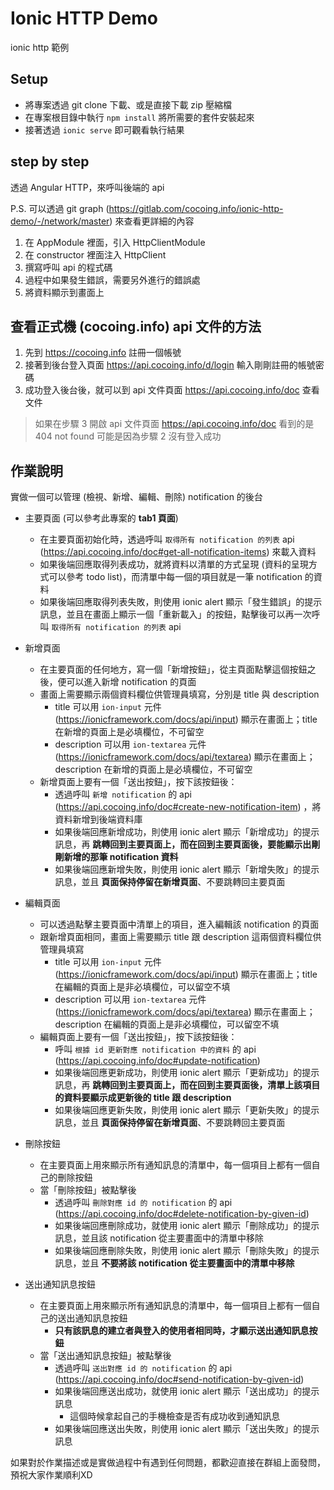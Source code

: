 Ionic HTTP Demo
===

ionic http 範例

Setup
---

* 將專案透過 git clone 下載、或是直接下載 zip 壓縮檔
* 在專案根目錄中執行 `npm install` 將所需要的套件安裝起來
* 接著透過 `ionic serve` 即可觀看執行結果

step by step
---

透過 Angular HTTP，來呼叫後端的 api

P.S. 可以透過 git graph (https://gitlab.com/cocoing.info/ionic-http-demo/-/network/master) 來查看更詳細的內容

1. 在 AppModule 裡面，引入 HttpClientModule
2. 在 constructor 裡面注入 HttpClient
3. 撰寫呼叫 api 的程式碼
4. 過程中如果發生錯誤，需要另外進行的錯誤處
5. 將資料顯示到畫面上

查看正式機 (cocoing.info) api 文件的方法
---

1. 先到 https://cocoing.info 註冊一個帳號
2. 接著到後台登入頁面 https://api.cocoing.info/d/login 輸入剛剛註冊的帳號密碼
3. 成功登入後台後，就可以到 api 文件頁面 https://api.cocoing.info/doc 查看文件

> 如果在步驟 3 開啟 api 文件頁面 https://api.cocoing.info/doc 看到的是 404 not found
> 可能是因為步驟 2 沒有登入成功

作業說明
---

實做一個可以管理 (檢視、新增、編輯、刪除) notification 的後台

* 主要頁面 (可以參考此專案的 **tab1 頁面**)
    * 在主要頁面初始化時，透過呼叫 `取得所有 notification 的列表` api (https://api.cocoing.info/doc#get-all-notification-items) 來載入資料
    * 如果後端回應取得列表成功，就將資料以清單的方式呈現 (資料的呈現方式可以參考 todo list)，而清單中每一個的項目就是一筆 notification 的資料
    * 如果後端回應取得列表失敗，則使用 ionic alert 顯示「發生錯誤」的提示訊息，並且在畫面上顯示一個「重新載入」的按鈕，點擊後可以再一次呼叫 `取得所有 notification 的列表` api
* 新增頁面
    * 在主要頁面的任何地方，寫一個「新增按鈕」，從主頁面點擊這個按鈕之後，便可以進入新增 notification 的頁面
    * 畫面上需要顯示兩個資料欄位供管理員填寫，分別是 title 與 description
        * title 可以用 `ion-input` 元件 (https://ionicframework.com/docs/api/input) 顯示在畫面上；title 在新增的頁面上是必填欄位，不可留空
        * description 可以用 `ion-textarea` 元件 (https://ionicframework.com/docs/api/textarea) 顯示在畫面上；description 在新增的頁面上是必填欄位，不可留空
    * 新增頁面上要有一個「送出按鈕」，按下該按鈕後：
        * 透過呼叫 `新增 notification` 的 api (https://api.cocoing.info/doc#create-new-notification-item) ，將資料新增到後端資料庫
        * 如果後端回應新增成功，則使用 ionic alert 顯示「新增成功」的提示訊息，再 **跳轉回到主要頁面上，而在回到主要頁面後，要能顯示出剛剛新增的那筆 notification 資料**
        * 如果後端回應新增失敗，則使用 ionic alert 顯示「新增失敗」的提示訊息，並且 **頁面保持停留在新增頁面**、不要跳轉回主要頁面
* 編輯頁面
    * 可以透過點擊主要頁面中清單上的項目，進入編輯該 notification 的頁面
    * 跟新增頁面相同，畫面上需要顯示 title 跟 description 這兩個資料欄位供管理員填寫
        * title 可以用 `ion-input` 元件 (https://ionicframework.com/docs/api/input) 顯示在畫面上；title 在編輯的頁面上是非必填欄位，可以留空不填
        * description 可以用 `ion-textarea` 元件 (https://ionicframework.com/docs/api/textarea) 顯示在畫面上；description 在編輯的頁面上是非必填欄位，可以留空不填
    * 編輯頁面上要有一個「送出按鈕」，按下該按鈕後：
        * 呼叫 `根據 id 更新對應 notification 中的資料` 的 api (https://api.cocoing.info/doc#update-notification)
        * 如果後端回應更新成功，則使用 ionic alert 顯示「更新成功」的提示訊息，再 **跳轉回到主要頁面上，而在回到主要頁面後，清單上該項目的資料要顯示成更新後的 title 跟 description**
        * 如果後端回應更新失敗，則使用 ionic alert 顯示「更新失敗」的提示訊息，並且 **頁面保持停留在新增頁面**、不要跳轉回主要頁面
* 刪除按鈕
    * 在主要頁面上用來顯示所有通知訊息的清單中，每一個項目上都有一個自己的刪除按鈕
    * 當「刪除按鈕」被點擊後
        * 透過呼叫 `刪除對應 id 的 notification` 的 api (https://api.cocoing.info/doc#delete-notification-by-given-id)
        * 如果後端回應刪除成功，就使用 ionic alert 顯示「刪除成功」的提示訊息，並且該 notification 從主要畫面中的清單中移除
        * 如果後端回應刪除失敗，則使用 ionic alert 顯示「刪除失敗」的提示訊息，並且 **不要將該 notification 從主要畫面中的清單中移除**

* 送出通知訊息按鈕
    * 在主要頁面上用來顯示所有通知訊息的清單中，每一個項目上都有一個自己的送出通知訊息按鈕
        * **只有該訊息的建立者與登入的使用者相同時，才顯示送出通知訊息按鈕**
    * 當「送出通知訊息按鈕」被點擊後
        * 透過呼叫 `送出對應 id 的 notification` 的 api (https://api.cocoing.info/doc#send-notification-by-given-id)
        * 如果後端回應送出成功，就使用 ionic alert 顯示「送出成功」的提示訊息
            * 這個時候拿起自己的手機檢查是否有成功收到通知訊息
        * 如果後端回應送出失敗，則使用 ionic alert 顯示「送出失敗」的提示訊息

如果對於作業描述或是實做過程中有遇到任何問題，都歡迎直接在群組上面發問，預祝大家作業順利XD
